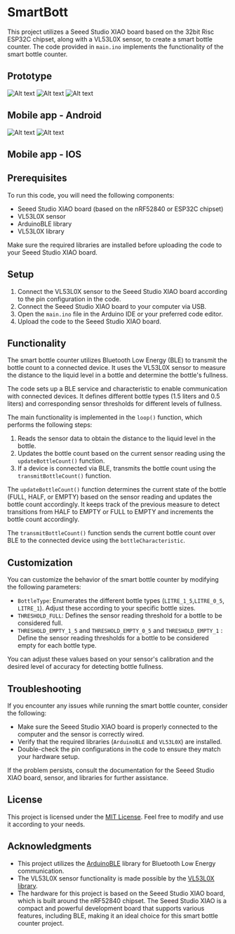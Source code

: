 # SmartBott

This project utilizes a Seeed Studio XIAO board based on the 32bit Risc ESP32C chipset, along with a VL53L0X sensor, to create a smart bottle counter. The code provided in `main.ino` implements the functionality of the smart bottle counter.

## Prototype
![Alt text](https://github.com/krukmat/SmartBott/blob/59062e45b8b63f9ca055d93f5d3271169c726023/images/1.jpg "First prototype")
![Alt text](https://github.com/krukmat/SmartBott/blob/59062e45b8b63f9ca055d93f5d3271169c726023/images/2.jpg "Sensor")
![Alt text](https://github.com/krukmat/SmartBott/blob/59062e45b8b63f9ca055d93f5d3271169c726023/images/3.jpg "Sensor")

## Mobile app - Android
![Alt text](https://github.com/krukmat/SmartBott/blob/59062e45b8b63f9ca055d93f5d3271169c726023/images/android-1.png "Home")
![Alt text](https://github.com/krukmat/SmartBott/blob/59062e45b8b63f9ca055d93f5d3271169c726023/images/android-2.png "Home")

## Mobile app - IOS


## Prerequisites

To run this code, you will need the following components:

- Seeed Studio XIAO board (based on the nRF52840 or ESP32C chipset)
- VL53L0X sensor
- ArduinoBLE library
- VL53L0X library

Make sure the required libraries are installed before uploading the code to your Seeed Studio XIAO board.

## Setup

1. Connect the VL53L0X sensor to the Seeed Studio XIAO board according to the pin configuration in the code.
2. Connect the Seeed Studio XIAO board to your computer via USB.
3. Open the `main.ino` file in the Arduino IDE or your preferred code editor.
4. Upload the code to the Seeed Studio XIAO board.

## Functionality

The smart bottle counter utilizes Bluetooth Low Energy (BLE) to transmit the bottle count to a connected device. It uses the VL53L0X sensor to measure the distance to the liquid level in a bottle and determine the bottle's fullness.

The code sets up a BLE service and characteristic to enable communication with connected devices. It defines different bottle types (1.5 liters and 0.5 liters) and corresponding sensor thresholds for different levels of fullness.

The main functionality is implemented in the `loop()` function, which performs the following steps:

1. Reads the sensor data to obtain the distance to the liquid level in the bottle.
2. Updates the bottle count based on the current sensor reading using the `updateBottleCount()` function.
3. If a device is connected via BLE, transmits the bottle count using the `transmitBottleCount()` function.

The `updateBottleCount()` function determines the current state of the bottle (FULL, HALF, or EMPTY) based on the sensor reading and updates the bottle count accordingly. It keeps track of the previous measure to detect transitions from HALF to EMPTY or FULL to EMPTY and increments the bottle count accordingly.

The `transmitBottleCount()` function sends the current bottle count over BLE to the connected device using the `bottleCharacteristic`.

## Customization

You can customize the behavior of the smart bottle counter by modifying the following parameters:

- `BottleType`: Enumerates the different bottle types (`LITRE_1_5`,`LITRE_0_5`, `LITRE_1`). Adjust these according to your specific bottle sizes.
- `THRESHOLD_FULL`: Defines the sensor reading threshold for a bottle to be considered full.
- `THRESHOLD_EMPTY_1_5` and `THRESHOLD_EMPTY_0_5` and `THRESHOLD_EMPTY_1` : Define the sensor reading thresholds for a bottle to be considered empty for each bottle type.

You can adjust these values based on your sensor's calibration and the desired level of accuracy for detecting bottle fullness.

## Troubleshooting

If you encounter any issues while running the smart bottle counter, consider the following:

- Make sure the Seeed Studio XIAO board is properly connected to the computer and the sensor is correctly wired.
- Verify that the required libraries (`ArduinoBLE` and `VL53L0X`) are installed.
- Double-check the pin configurations in the code to ensure they match your hardware setup.

If the problem persists, consult the documentation for the Seeed Studio XIAO board, sensor, and libraries for further assistance.

## License

This project is licensed under the [MIT License](LICENSE). Feel free to modify and use it according to your needs.

## Acknowledgments

- This project utilizes the [ArduinoBLE](https://www.arduino.cc/en/Reference/ArduinoBLE) library for Bluetooth Low Energy communication.
- The VL53L0X sensor functionality is made possible by the [VL53L0X library](https://github.com/pololu/vl53l0x-arduino).
- The hardware for this project is based on the Seeed Studio XIAO board, which is built around the nRF52840 chipset. The Seeed Studio XIAO is a compact and powerful development board that supports various features, including BLE, making it an ideal choice for this smart bottle counter project.
